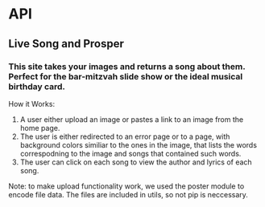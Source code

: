 # API

## Live Song and Prosper

### This site takes your images and returns a song about them. Perfect for the bar-mitzvah slide show or the ideal musical birthday card. 

How it Works: <br>
   1. A user either upload an image or pastes a link to an image from the home page. <br>
   2. The user is either redirected to an error page or to a page, with background colors similiar to the ones in the image, that lists the words correspodning to the image and songs that contained such words. <br>
   3. The user can click on each song to view the author and lyrics of each song. <br>
   
   
   
   Note:
   to make upload functionality work, we used the poster module to encode file data. The files are included in utils, so not pip is neccessary.
